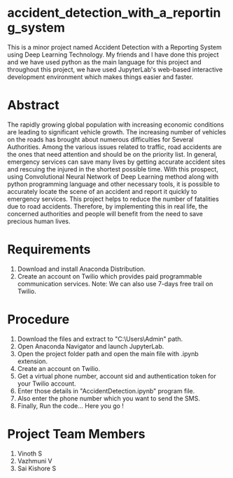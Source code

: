 # accident_detection_with_a_reporting_system
This is a minor project named Accident Detection with a Reporting System using Deep Learning Technology. My friends and I have done this project and we have used python as the main language for this project and throughout this project, we have used JupyterLab's web-based interactive development environment which makes things easier and faster.

# Abstract
The rapidly growing global population with increasing economic conditions are leading to significant vehicle growth. The increasing number of vehicles on the roads has brought about numerous difficulties for Several Authorities. Among the various issues related to traffic, road accidents are the ones that need attention and should be on the priority list. In general, emergency services can save many lives by getting accurate accident sites and rescuing the injured in the shortest possible time. With this prospect, using Convolutional Neural Network of Deep Learning method along with python programming language and other necessary tools, it is possible to accurately locate the scene of an accident and report it quickly to emergency services. This project helps to reduce the number of fatalities due to road accidents. Therefore, by implementing this in real life, the concerned authorities and people will benefit from the need to save precious human lives.

# Requirements
1. Download and install Anaconda Distribution.
2. Create an account on Twilio which provides paid programmable communication services. 
Note: We can also use 7-days free trail on Twilio.

# Procedure
1. Download the files and extract to "C:\Users\Admin" path.
2. Open Anaconda Navigator and launch JupyterLab.
3. Open the project folder path and open the main file with .ipynb extension.
4. Create an account on Twilio.
5. Get a virtual phone number, account sid and authentication token for your Twilio account.
6. Enter those details in "AccidentDetection.ipynb" program file.
7. Also enter the phone number which you want to send the SMS.
8. Finally, Run the code... Here you go !

# Project Team Members
1. Vinoth S
2. Vazhmuni V
3. Sai Kishore S
